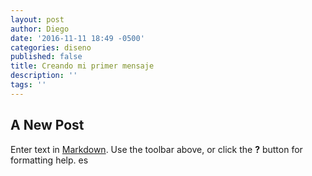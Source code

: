 ```yaml
---
layout: post
author: Diego
date: '2016-11-11 18:49 -0500'
categories: diseno
published: false
title: Creando mi primer mensaje
description: ''
tags: ''
---
```

## A New Post

Enter text in [Markdown](http://daringfireball.net/projects/markdown/). Use the toolbar above, or click the **?** button for formatting help. es
